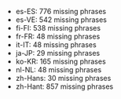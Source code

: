 - es-ES: 776 missing phrases
- es-VE: 542 missing phrases
- fi-FI: 538 missing phrases
- fr-FR: 48 missing phrases
- it-IT: 48 missing phrases
- ja-JP: 29 missing phrases
- ko-KR: 165 missing phrases
- nl-NL: 48 missing phrases
- zh-Hans: 30 missing phrases
- zh-Hant: 857 missing phrases
